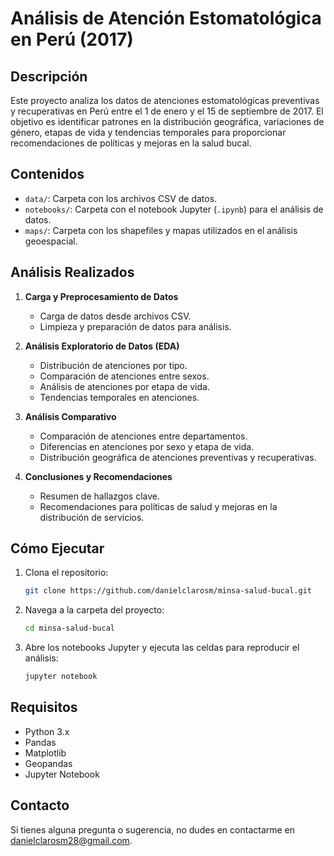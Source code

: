 # Análisis de Atención Estomatológica en Perú (2017)

## Descripción
Este proyecto analiza los datos de atenciones estomatológicas preventivas y recuperativas en Perú entre el 1 de enero y el 15 de septiembre de 2017. El objetivo es identificar patrones en la distribución geográfica, variaciones de género, etapas de vida y tendencias temporales para proporcionar recomendaciones de políticas y mejoras en la salud bucal.

## Contenidos
- `data/`: Carpeta con los archivos CSV de datos.
- `notebooks/`: Carpeta con el notebook Jupyter (`.ipynb`) para el análisis de datos.
- `maps/`: Carpeta con los shapefiles y mapas utilizados en el análisis geoespacial.

## Análisis Realizados
1. **Carga y Preprocesamiento de Datos**
   - Carga de datos desde archivos CSV.
   - Limpieza y preparación de datos para análisis.

2. **Análisis Exploratorio de Datos (EDA)**
   - Distribución de atenciones por tipo.
   - Comparación de atenciones entre sexos.
   - Análisis de atenciones por etapa de vida.
   - Tendencias temporales en atenciones.

3. **Análisis Comparativo**
   - Comparación de atenciones entre departamentos.
   - Diferencias en atenciones por sexo y etapa de vida.
   - Distribución geográfica de atenciones preventivas y recuperativas.

4. **Conclusiones y Recomendaciones**
   - Resumen de hallazgos clave.
   - Recomendaciones para políticas de salud y mejoras en la distribución de servicios.

## Cómo Ejecutar
1. Clona el repositorio:
   ```bash
   git clone https://github.com/danielclarosm/minsa-salud-bucal.git
   ```
2. Navega a la carpeta del proyecto:
   ```bash
   cd minsa-salud-bucal
   ```
3. Abre los notebooks Jupyter y ejecuta las celdas para reproducir el análisis:
   ```bash
   jupyter notebook
   ```

## Requisitos
- Python 3.x
- Pandas
- Matplotlib
- Geopandas
- Jupyter Notebook

## Contacto
Si tienes alguna pregunta o sugerencia, no dudes en contactarme en [danielclarosm28@gmail.com](mailto:danielclarosm28@gmail.com).